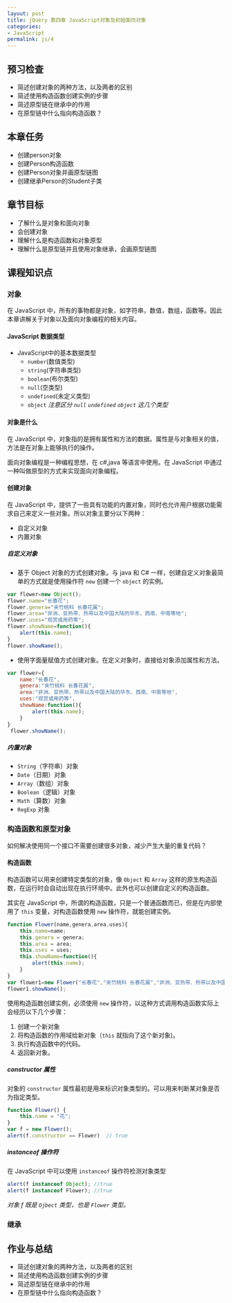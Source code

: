 ```yaml
---
layout: post
title: jQuery 第四章 JavaScript对象及初始面向对象
categories:
- JavaScript
permalink: js/4
---
```


## 预习检查
+ 简述创建对象的两种方法，以及两者的区别
+ 简述使用构造函数创建实例的步骤
+ 简述原型链在继承中的作用
+ 在原型链中什么指向构造函数？

## 本章任务
+ 创建person对象
+ 创建Person构造函数
+ 创建Person对象并画原型链图
+ 创建继承Person的Student子类

## 章节目标
+ 了解什么是对象和面向对象
+ 会创建对象
+ 理解什么是构造函数和对象原型
+ 理解什么是原型链并且使用对象继承，会画原型链图

<!-- more -->

## 课程知识点

### 对象
在 JavaScript 中，所有的事物都是对象，如字符串，数值，数组，函数等。因此本章讲解关于对象以及面向对象编程的相关内容。
#### JavaScript 数据类型
+ JavaScript中的基本数据类型
	+ `number`(数值类型)
	+ `string`(字符串类型)
	+ `boolean`(布尔类型)
	+ `null`(空类型)
	+ `undefined`(未定义类型)
	+ `object`
*注意区分 `null` `undefined` `object` 这几个类型*

#### 对象是什么
在 JavaScript 中，对象指的是拥有属性和方法的数据。属性是与对象相关的值，方法是在对象上能够执行的操作。

面向对象编程是一种编程思想，在 c#,java 等语言中使用。在 JavaScript 中通过一种叫做原型的方式来实现面向对象编程。

#### 创建对象
在 JavaScript 中，提供了一些具有功能的内置对象，同时也允许用户根据功能需求自己来定义一些对象。所以对象主要分以下两种：
+ 自定义对象
+ 内置对象

##### 自定义对象
+ 基于 Object 对象的方式创建对象。与 java 和 C# 一样，创建自定义对象最简单的方式就是使用操作符 `new` 创建一个 `object` 的实例。
```javascript
var flower=new Object();
flower.name="长春花";
flower.genera="夹竹桃科 长春花属";
flower.area="非洲、亚热带、热带以及中国大陆的华东、西南、中南等地";
flower.uses="观赏或用药等";
flower.showName=function(){    
	alert(this.name);    
}
flower.showName();
```
+ 使用字面量赋值方式创建对象。在定义对象时，直接给对象添加属性和方法。
```javascript
var flower={
    name:"长春花",
    genera:"夹竹桃科 长春花属",
    area:"非洲、亚热带、热带以及中国大陆的华东、西南、中南等地",
    uses:"观赏或用药等",
    showName:function(){
		alert(this.name);
	}
}
 flower.showName();
```

##### 内置对象

+ `String`（字符串）对象
+ `Date`（日期）对象
+ `Array`（数组）对象
+ `Boolean`（逻辑）对象
+ `Math`（算数）对象
+ `RegExp` 对象

### 构造函数和原型对象
如何解决使用同一个接口不需要创建很多对象，减少产生大量的重复代码？
#### 构造函数
构造函数可以用来创建特定类型的对象，像 `Object` 和 `Array` 这样的原生构造函数，在运行时会自动出现在执行环境中。此外也可以创建自定义的构造函数。

其实在 JavaScript 中，所谓的构造函数，只是一个普通函数而已，但是在内部使用了 `this` 变量，对构造函数使用 `new` 操作符，就能创建实例。
```javascript
function Flower(name,genera,area,uses){
    this.name=name;
	this.genera = genera;
	this.area = area;
	this.uses = uses;
    this.showName=function(){
        alert(this.name);
    }
}
var flower1=new Flower("长春花","夹竹桃科 长春花属","非洲、亚热带、热带以及中国大陆的华东、西南、中南等地","观赏或用药等")
flower1.showName();
```
使用构造函数创建实例，必须使用 `new` 操作符，以这种方式调用构造函数实际上会经历以下几个步骤：
1. 创建一个新对象
2. 将构造函数的作用域给新对象（`this` 就指向了这个新对象)。
3. 执行构造函数中的代码。
4. 返回新对象。

##### constructor 属性

对象的 `constructor` 属性最初是用来标识对象类型的。可以用来判断某对象是否为指定类型。
```javascript
function Flower() {
	this.name = "花";
}
var f = new Flower();
alert(f.constructor == Flower) 	// true
```
##### instanceof 操作符
在 JavaScript 中可以使用 `instanceof` 操作符检测对象类型
```javascript
alert(f instanceof Object);	//true
alert(f instanceof Flower);	//true
```
*对象 f 既是 `Ojbect` 类型，也是 `Flower` 类型。*
### 继承


## 作业与总结

+ 简述创建对象的两种方法，以及两者的区别
+ 简述使用构造函数创建实例的步骤
+ 简述原型链在继承中的作用
+ 在原型链中什么指向构造函数？



<!-- end -->
